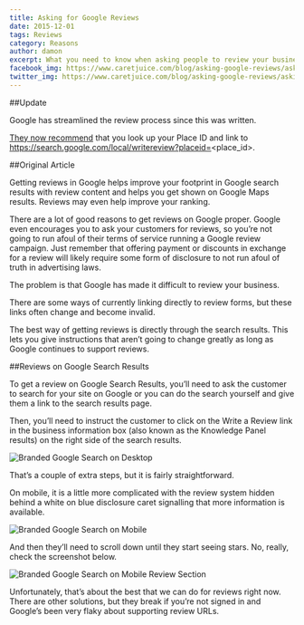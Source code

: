 ```yaml
---
title: Asking for Google Reviews
date: 2015-12-01
tags: Reviews
category: Reasons
author: damon
excerpt: What you need to know when asking people to review your business on Google.
facebook_img: https://www.caretjuice.com/blog/asking-google-reviews/asking-google-reviews-facebook.png
twitter_img: https://www.caretjuice.com/blog/asking-google-reviews/asking-google-reviews-twitter.png
---
```

##Update

Google has streamlined the review process since this was written.

[They now recommend](https://support.google.com/business/answer/7035772?hl=en) that you look up your Place ID and link to https://search.google.com/local/writereview?placeid=<place_id>.

##Original Article

Getting reviews in Google helps improve your footprint in Google search results with review content and helps you get shown on Google Maps results. Reviews may even help improve your ranking.

There are a lot of good reasons to get reviews on Google proper. Google even encourages you to ask your customers for reviews, so you’re not going to run afoul of their terms of service running a Google review campaign. Just remember that offering payment or discounts in exchange for a review will likely require some form of disclosure to not run afoul of truth in advertising laws.

The problem is that Google has made it difficult to review your business.

There are some ways of currently linking directly to review forms, but these links often change and become invalid.

The best way of getting reviews is directly through the search results. This lets you give instructions that aren’t going to change greatly as long as Google continues to support reviews.

##Reviews on Google Search Results

To get a review on Google Search Results, you’ll need to ask the customer to search for your site on Google or you can do the search yourself and give them a link to the search results page.

Then, you’ll need to instruct the customer to click on the Write a Review link in the business information box (also known as the Knowledge Panel results) on the right side of the search results.

![Branded Google Search on Desktop](2015/insul-twin-desktop.png)

That’s a couple of extra steps, but it is fairly straightforward.

On mobile, it is a little more complicated with the review system hidden behind a white on blue disclosure caret signalling that more information is available.

![Branded Google Search on Mobile](2015/insul-twin-mobile-1.png)

And then they’ll need to scroll down until they start seeing stars. No, really, check the screenshot below.

![Branded Google Search on Mobile Review Section](2015/insul-twin-mobile-2.png)

Unfortunately, that’s about the best that we can do for reviews right now. There are other solutions, but they break if you’re not signed in and Google’s been very flaky about supporting review URLs.
